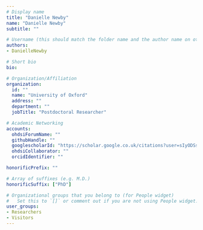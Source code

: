```yaml
---
# Display name
title: "Danielle Newby"
name: "Danielle Newby"
subtitle: ""

# Username (this should match the folder name and the author name on other pages)
authors:
- DanielleNewby

# Short bio
bio:

# Organization/Affiliation
organization:
  id: ""
  name: "University of Oxford"
  address: ""
  department: ""
  jobTitle: "Postdoctoral Researcher"

# Academic Networking
accounts:
  ohdsiForumName: ""
  githubHandle: ""
  googlescholarId: "https://scholar.google.co.uk/citations?user=sIyODSsAAAAJ&hl=en"
  ohdsiCollaborator: ""
  orcidIdentifier: ""

honorificPrefix: ""

# Array of suffixes (e.g. M.D.)
honorificSuffix: ["PhD"]

# Organizational groups that you belong to (for People widget)
#   Set this to `[]` or comment out if you are not using People widget.
user_groups:
- Researchers
- Visitors
---
```

